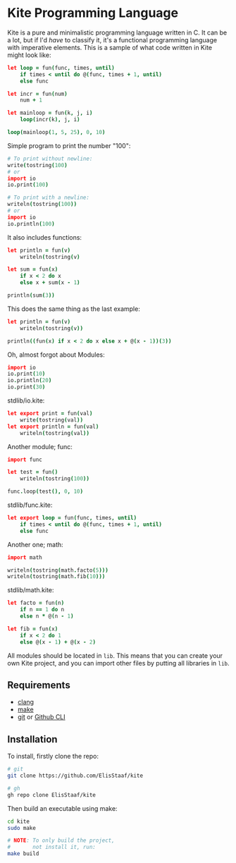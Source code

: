 Kite Programming Language
=========================

Kite is a pure and minimalistic programming language written in C.
It can be a lot, but if I'd *have* to classify it, it's a functional
programming language with imperative elements. This is a sample of what
code written in Kite might look like:

```coffeescript
let loop = fun(func, times, until)
    if times < until do @(func, times + 1, until)
    else func

let incr = fun(num)
    num + 1

let mainloop = fun(k, j, i)
    loop(incr(k), j, i)

loop(mainloop(1, 5, 25), 0, 10)
```

Simple program to print the number "100":

```coffeescript
# To print without newline:
write(tostring(100)
# or
import io
io.print(100)

# To print with a newline:
writeln(tostring(100))
# or
import io
io.println(100)
```

It also includes functions:

```coffeescript
let println = fun(v)
    writeln(tostring(v)

let sum = fun(x)
    if x < 2 do x
    else x + sum(x - 1)

println(sum(3))
```

This does the same thing as the last example:

```coffeescript
let println = fun(v)
    writeln(tostring(v))

println((fun(x) if x < 2 do x else x + @(x - 1))(3))
```

Oh, almost forgot about Modules:

```coffeescript
import io
io.print(10)
io.println(20)
io.print(30)
```

stdlib/io.kite:

```coffeescript
let export print = fun(val)
    write(tostring(val))
let export println = fun(val)
    writeln(tostring(val))
```

Another module; func:

```coffeescript
import func

let test = fun()
    writeln(tostring(100))

func.loop(test(), 0, 10)
```

stdlib/func.kite:

```coffeescript
let export loop = fun(func, times, until)
    if times < until do @(func, times + 1, until)
    else func
```

Another one; math:

```coffeescript
import math

writeln(tostring(math.facto(5)))
writeln(tostring(math.fib(10)))
```

stdlib/math.kite:

```coffeescript
let facto = fun(n)
    if n == 1 do n
    else n * @(n - 1)

let fib = fun(x)
	if x < 2 do 1
	else @(x - 1) + @(x - 2)
```

All modules should be located in ``lib``. This means that you
can create your own Kite project, and you can import other files
by putting all libraries in ``lib``.

Requirements
------------
* [clang](https://clang.llvm.org/)
* [make](https://www.gnu.org/software/make)
* [git](https://git-scm.com/downloads) or [Github CLI](https://github.com/cli/cli#installation)

Installation
------------
To install, firstly clone the repo:

```sh
# git
git clone https://github.com/ElisStaaf/kite

# gh
gh repo clone ElisStaaf/kite
```

Then build an executable using make:

```sh
cd kite
sudo make

# NOTE: To only build the project,
#       not install it, run:
make build
```
